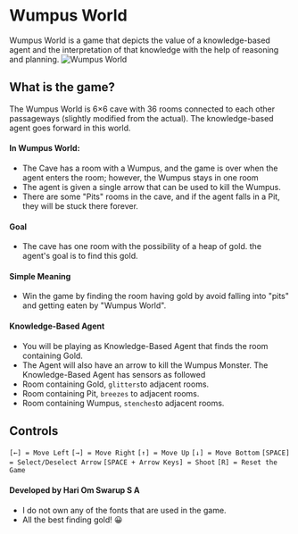 # Wumpus World

Wumpus World is a game that depicts the value of a knowledge-based agent and the interpretation of that knowledge with the help of reasoning and planning.
![Wumpus World]()

## What is the game?
The Wumpus World is 6×6 cave with 36 rooms connected to each other passageways (slightly modified from the actual). The knowledge-based agent goes forward in this world.
#### In Wumpus World:
 - The Cave has a room with a Wumpus, and the game is over when the agent enters the room; however, the Wumpus stays in one room
 - The agent is given a single arrow that can be used to kill the Wumpus.
 - There are some "Pits" rooms in the cave, and if the agent falls in a Pit, they will be stuck there forever.

#### Goal
 - The cave has one room with the possibility of a heap of gold. the agent's goal is to find this gold.
#### Simple Meaning
 - Win the game by finding the room having gold by avoid falling into "pits" and getting eaten by "Wumpus World".
#### Knowledge-Based Agent
 - You will be playing as Knowledge-Based Agent that finds the room containing Gold. 
 - The Agent will also have an arrow to kill the Wumpus Monster.
The Knowledge-Based Agent has sensors as followed
 - Room containing Gold, `glitters`to adjacent rooms.
 - Room containing Pit, `breezes` to adjacent rooms.
 - Room containing Wumpus, `stenches`to adjacent rooms.

## Controls
`[←] = Move Left`
`[→] = Move Right`
`[↑] = Move Up`
`[↓] = Move Bottom`
`[SPACE] = Select/Deselect Arrow`
`[SPACE + Arrow Keys] = Shoot`
`[R] = Reset the Game`

#### Developed by Hari Om Swarup S A
- I do not own any of the fonts that are used in the game.
- All the best finding gold! 😀
